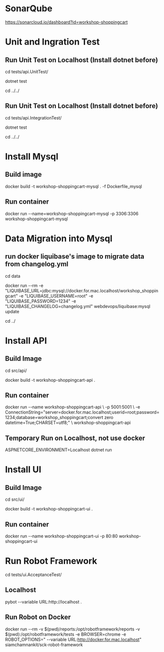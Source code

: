 ﻿# SonarQube
https://sonarcloud.io/dashboard?id=workshop-shoppingcart

# Unit and Ingration Test
## Run Unit Test on Localhost (Install dotnet before)
cd tests/api.UnitTest/

dotnet test

cd ../../

## Run Unit Test on Localhost (Install dotnet before)
cd tests/api.IntegrationTest/

dotnet test

cd ../../

# Install Mysql
## Build image
docker build -t workshop-shoppingcart-mysql . -f Dockerfile_mysql

## Run container
docker run --name=workshop-shoppingcart-mysql -p 3306:3306 workshop-shoppingcart-mysql

# Data Migration into Mysql
## run docker liquibase's image to migrate data from changelog.yml
cd data

docker run --rm -e "LIQUIBASE_URL=jdbc:mysql://docker.for.mac.localhost/workshop_shoppingcart" -e "LIQUIBASE_USERNAME=root" -e "LIQUIBASE_PASSWORD=1234" -e "LIQUIBASE_CHANGELOG=changelog.yml" webdevops/liquibase:mysql update 

cd ../

# Install API

## Build Image
cd src/api/

docker build -t workshop-shoppingcart-api .

## Run container
docker run --name workshop-shoppingcart-api
\ -p 5001:5001
\ -e ConnectionString="server=docker.for.mac.localhost;userid=root;password=1234;database=workshop_shoppingcart;convert zero datetime=True;CHARSET=utf8;" 
\ workshop-shoppingcart-api



## Temporary Run on Localhost, not use docker
ASPNETCORE_ENVIRONMENT=Localhost dotnet run

# Install UI
## Build Image
cd src/ui/ 

docker build -t workshop-shoppingcart-ui .

## Run container
docker run --name workshop-shoppingcart-ui -p 80:80 workshop-shoppingcart-ui

# Run Robot Framework
cd tests/ui.AcceptanceTest/

## Localhost
pybot --variable URL:http://localhost .

## Run Robot on Docker

docker run --rm -v $(pwd)/reports:/opt/robotframework/reports -v $(pwd):/opt/robotframework/tests -e BROWSER=chrome -e ROBOT_OPTIONS=" --variable URL:http://docker.for.mac.localhost" siamchamnankit/sck-robot-framework
